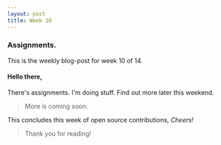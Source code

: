 ```yaml
---
layout: post
title: Week 10
---
```


### Assignments.

This is the weekly blog-post for week 10 of 14.

#### Hello there,

There's assignments. I'm doing stuff. Find out more later this weekend.

> More is coming soon.

This concludes this week of open source contributions,
*Cheers!*

> Thank you for reading!
